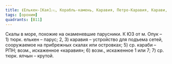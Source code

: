 ```yaml
---
title: ⦗Елькен-[Кая]⒯, Корабль-камень, Каравия, Петро-Каравия, Карави, Элчан-[Кая]⒯⦘
tags: [ороним]
quadrants: [В11]
---
```


Скалы в море, похожие на окаменевшие парусники. К ЮЗ от м. Опук – 1) тюрк.
елькен – парус; 2, 3) каравия – устройство для подъема сетей, сооружаемое на
прибрежных скалах или островках; 5) ср. караби – РПН; возм., искаженное
«каравия»; 6) возм., искаженное 1 или 7; 7) ср. тюрк. ялчын – крутой.
